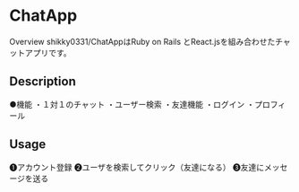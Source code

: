 ChatApp
====

Overview
shikky0331/ChatAppはRuby on Rails とReact.jsを組み合わせたチャットアプリです。
## Description
●機能
・１対１のチャット
・ユーザー検索
・友達機能
・ログイン
・プロフィール
## Usage
❶アカウント登録 
❷ユーザを検索してクリック（友達になる）
❸友達にメッセージを送る

